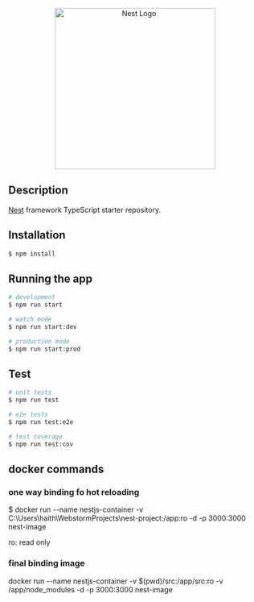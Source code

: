 <p align="center">
  <a href="http://nestjs.com/" target="blank"><img src="https://nestjs.com/img/logo_text.svg" width="320" alt="Nest Logo" /></a>
</p>

[circleci-image]: https://img.shields.io/circleci/build/github/nestjs/nest/master?token=abc123def456
[circleci-url]: https://circleci.com/gh/nestjs/nest


## Description

[Nest](https://github.com/nestjs/nest) framework TypeScript starter repository.

## Installation

```bash
$ npm install
```

## Running the app

```bash
# development
$ npm run start

# watch mode
$ npm run start:dev

# production mode
$ npm run start:prod
```

## Test

```bash
# unit tests
$ npm run test

# e2e tests
$ npm run test:e2e

# test coverage
$ npm run test:cov
```

## docker commands 
### one way binding fo hot reloading 
$ docker run --name  nestjs-container -v C:\Users\haith\WebstormProjects\nest-project:/app:ro -d -p 3000:3000 nest-image

ro: read only

### final  binding image 
docker run --name  nestjs-container -v $(pwd)/src:/app/src:ro -v /app/node_modules -d -p 3000:3000 nest-image